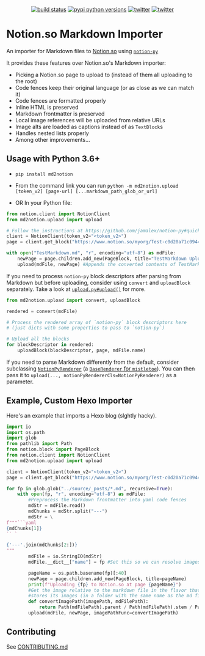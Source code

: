 <p align="center">
    <a href="https://github.com/Cobertos/md2notion/actions" target="_blank"><img alt="build status" src="https://github.com/Cobertos/md2notion/workflows/Package%20Tests/badge.svg"></a>
    <a href="https://pypi.org/project/md2notion/" target="_blank"><img alt="pypi python versions" src="https://img.shields.io/pypi/pyversions/md2notion.svg"></a>
    <a href="https://twitter.com/cobertos" target="_blank"><img alt="twitter" src="https://img.shields.io/badge/twitter-%40cobertos-0084b4.svg"></a>
    <a href="https://cobertos.com" target="_blank"><img alt="twitter" src="https://img.shields.io/badge/website-cobertos.com-888888.svg"></a>
</p>

# Notion.so Markdown Importer

An importer for Markdown files to [Notion.so](https://notion.so) using [`notion-py`](https://github.com/jamalex/notion-py)

It provides these features over Notion.so's Markdown importer:

* Picking a Notion.so page to upload to (instead of them all uploading to the root)
* Code fences keep their original language (or as close as we can match it)
* Code fences are formatted properly
* Inline HTML is preserved
* Markdown frontmatter is preserved
* Local image references will be uploaded from relative URLs
* Image alts are loaded as captions instead of as `TextBlock`s
* Handles nested lists properly
* Among other improvements...

## Usage with Python 3.6+

* `pip install md2notion`

* From the command link you can run `python -m md2notion.upload [token_v2] [page-url] [...markdown_path_glob_or_url]`

* OR In your Python file:
```python
from notion.client import NotionClient
from md2notion.upload import upload

# Follow the instructions at https://github.com/jamalex/notion-py#quickstart to setup Notion.py
client = NotionClient(token_v2="<token_v2>")
page = client.get_block("https://www.notion.so/myorg/Test-c0d20a71c0944985ae96e661ccc99821")

with open("TestMarkdown.md", "r", encoding="utf-8") as mdFile:
    newPage = page.children.add_new(PageBlock, title="TestMarkdown Upload")
    upload(mdFile, newPage) #Appends the converted contents of TestMarkdown.md to newPage
```

If you need to process `notion-py` block descriptors after parsing from Markdown but before uploading, consider using `convert` and `uploadBlock` separately. Take a look at [`upload.py#upload()`](https://github.com/Cobertos/md2notion/blob/master/md2notion/upload.py) for more.

```python
from md2notion.upload import convert, uploadBlock

rendered = convert(mdFile)

# Process the rendered array of `notion-py` block descriptors here
# (just dicts with some properties to pass to `notion-py`)

# Upload all the blocks
for blockDescriptor in rendered:
    uploadBlock(blockDescriptor, page, mdFile.name)
```

If you need to parse Markdown differently from the default, consider subclassing [`NotionPyRenderer`](https://github.com/Cobertos/md2notion/blob/master/md2notion/NotionPyRenderer.py) (a [`BaseRenderer` for `mistletoe`](https://github.com/miyuchina/mistletoe)). You can then pass it to `upload(..., notionPyRendererCls=NotionPyRenderer)` as a parameter.

## Example, Custom Hexo Importer

Here's an example that imports a Hexo blog (slghtly hacky).

```python
import io
import os.path
import glob
from pathlib import Path
from notion.block import PageBlock
from notion.client import NotionClient
from md2notion.upload import upload

client = NotionClient(token_v2="<token_v2>")
page = client.get_block("https://www.notion.so/myorg/Test-c0d20a71c0944985ae96e661ccc99821")

for fp in glob.glob("../source/_posts/*.md", recursive=True):
    with open(fp, "r", encoding="utf-8") as mdFile:
        #Preprocess the Markdown frontmatter into yaml code fences
        mdStr = mdFile.read()
        mdChunks = mdStr.split("---")
        mdStr = \
f"""```yaml
{mdChunks[1]}
`` `

{'---'.join(mdChunks[2:])}
"""
        mdFile = io.StringIO(mdStr)
        mdFile.__dict__["name"] = fp #Set this so we can resolve images later

        pageName = os.path.basename(fp)[:40]
        newPage = page.children.add_new(PageBlock, title=pageName)
        print(f"Uploading {fp} to Notion.so at page {pageName}")
        #Get the image relative to the markdown file in the flavor that Hexo
        #stores its images (in a folder with the same name as the md file)
        def convertImagePath(imagePath, mdFilePath):
            return Path(mdFilePath).parent / Path(mdFilePath).stem / Path(imagePath)
        upload(mdFile, newPage, imagePathFunc=convertImagePath)
```

## Contributing
See [CONTRIBUTING.md](https://github.com/Cobertos/md2notion/blob/master/CONTRIBUTING.md)
